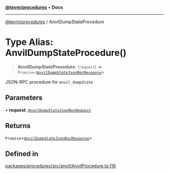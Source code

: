 [**@tevm/procedures**](../README.md) • **Docs**

***

[@tevm/procedures](../globals.md) / AnvilDumpStateProcedure

# Type Alias: AnvilDumpStateProcedure()

> **AnvilDumpStateProcedure**: (`request`) => `Promise`\<[`AnvilDumpStateJsonRpcResponse`](AnvilDumpStateJsonRpcResponse.md)\>

JSON-RPC procedure for `anvil_dumpState`

## Parameters

• **request**: [`AnvilDumpStateJsonRpcRequest`](AnvilDumpStateJsonRpcRequest.md)

## Returns

`Promise`\<[`AnvilDumpStateJsonRpcResponse`](AnvilDumpStateJsonRpcResponse.md)\>

## Defined in

[packages/procedures/src/anvil/AnvilProcedure.ts:116](https://github.com/evmts/tevm-monorepo/blob/main/packages/procedures/src/anvil/AnvilProcedure.ts#L116)
